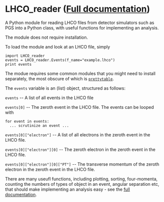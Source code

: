 LHCO_reader ([Full documentation](http://innisfree.github.io/))
===========

A Python module for reading LHCO files from detector simulators such as PGS into a Python class, with useful functions for implementing an analysis.

The module does not require installation. 

To load the module and look at an LHCO file, simply

    import LHCO_reader
    events = LHCO_reader.Events(f_name="example.lhco")
    print events

The modue requires some common modules that you might need to install separately, the most obscure of which is [`prettytable`](https://code.google.com/p/prettytable/wiki/Installation).

The `events` variable is an (list) object, structured as follows:

`events` -- A list of all events in the LHCO file

`events[0]` -- The zeroth event in the LHCO file. The events can be looped with

    for event in events:
      ... scrutinize an event ...
    
`events[0]["electron"]` -- A list of all electrons in the zeroth event in the LHCO file.

`events[0]["electron"][0]` -- The zeroth electron in the zeroth event in the LHCO file.
  
 `events[0]["electron"][0]["PT"]` -- The transverse momentum of the zeroth electron in the zeroth event in the LHCO file. 
 
There are many useufl functions, including plotting, sorting, four-momenta, counting the numbers of types of object in an event, angular separation etc, that should make implementing an analysis easy - see the [full documentation](http://innisfree.github.io/).
